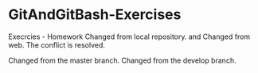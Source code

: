 # GitAndGitBash-Exercises
Execrcies - Homework
Changed from local repository.
and
Changed from web.
The conflict is resolved.

Changed from the master branch.
Changed from the develop branch.

